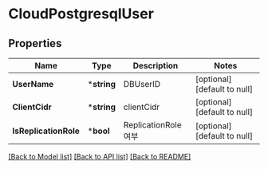 # CloudPostgresqlUser

## Properties
Name | Type | Description | Notes
------------ | ------------- | ------------- | -------------
**UserName** | ***string** | DBUserID | [optional] [default to null]
**ClientCidr** | ***string** | clientCidr | [optional] [default to null]
**IsReplicationRole** | ***bool** | ReplicationRole여부 | [optional] [default to null]

[[Back to Model list]](../README.md#documentation-for-models) [[Back to API list]](../README.md#documentation-for-api-endpoints) [[Back to README]](../README.md)


